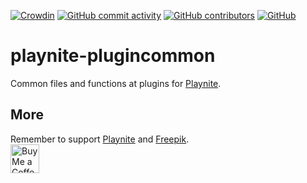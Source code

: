 [![Crowdin](https://badges.crowdin.net/playnite-extensions/localized.svg)](https://crowdin.com/project/playnite-extensions)
[![GitHub commit activity](https://img.shields.io/github/commit-activity/m/Lacro59/playnite-plugincommon)](https://github.com/Lacro59/playnite-plugincommon/graphs/commit-activity)
[![GitHub contributors](https://img.shields.io/github/contributors/Lacro59/playnite-plugincommon?cacheSeconds=5000)](https://github.com/Lacro59/playnite-plugincommon/graphs/contributors)
[![GitHub](https://img.shields.io/github/license/Lacro59/playnite-plugincommon?cacheSeconds=50000)](https://github.com/Lacro59/playnite-plugincommon/blob/master/LICENSE)

# playnite-plugincommon
Common files and functions at plugins for [Playnite](https://playnite.link).

## More
Remember to support [Playnite](https://www.patreon.com/playnite) and [Freepik](https://www.flaticon.com/authors/freepik).  
<a href='https://ko-fi.com/lacro59'><img height='35' style='border:0px;height:46px;' src='https://az743702.vo.msecnd.net/cdn/kofi3.png?v=0' border='0' alt='Buy Me a Coffee at ko-fi.com' /></a>
